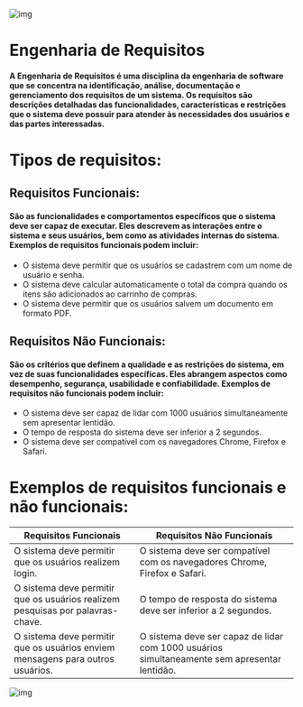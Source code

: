![img](https://hermes.dio.me/articles/cover/98bf4e2c-463b-4830-87ba-45910d142dcd.png)
# Engenharia de Requisitos
#### A Engenharia de Requisitos é uma disciplina da engenharia de software que se concentra na identificação, análise, documentação e gerenciamento dos requisitos de um sistema. Os requisitos são descrições detalhadas das funcionalidades, características e restrições que o sistema deve possuir para atender às necessidades dos usuários e das partes interessadas.
# Tipos de requisitos:
## Requisitos Funcionais: 
#### São as funcionalidades e comportamentos específicos que o sistema deve ser capaz de executar. Eles descrevem as interações entre o sistema e seus usuários, bem como as atividades internas do sistema. Exemplos de requisitos funcionais podem incluir:
   - O sistema deve permitir que os usuários se cadastrem com um nome de usuário e senha.
   - O sistema deve calcular automaticamente o total da compra quando os itens são adicionados ao carrinho de compras.
   - O sistema deve permitir que os usuários salvem um documento em formato PDF.
## Requisitos Não Funcionais: 
#### São os critérios que definem a qualidade e as restrições do sistema, em vez de suas funcionalidades específicas. Eles abrangem aspectos como desempenho, segurança, usabilidade e confiabilidade. Exemplos de requisitos não funcionais podem incluir:
   - O sistema deve ser capaz de lidar com 1000 usuários simultaneamente sem apresentar lentidão.
   - O tempo de resposta do sistema deve ser inferior a 2 segundos.
   - O sistema deve ser compatível com os navegadores Chrome, Firefox e Safari.
# Exemplos de requisitos funcionais e não funcionais:
| Requisitos Funcionais    | Requisitos Não Funcionais |
|-------------------------|--------------------------|
| O sistema deve permitir que os usuários realizem login. | O sistema deve ser compatível com os navegadores Chrome, Firefox e Safari. |
| O sistema deve permitir que os usuários realizem pesquisas por palavras-chave. | O tempo de resposta do sistema deve ser inferior a 2 segundos. |
| O sistema deve permitir que os usuários enviem mensagens para outros usuários. | O sistema deve ser capaz de lidar com 1000 usuários simultaneamente sem apresentar lentidão. |

![img](https://4.bp.blogspot.com/-jEyIVkoHMGQ/VAHod8bTrWI/AAAAAAAAIDI/Apz2T2hqe20/s1600/Engenharia%2Bde%2BRequisitos.jpg)
